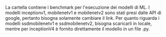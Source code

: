 La cartella contiene i benchmark per l'esecuzione dei modelli di ML.
I modelli inceptionv1, mobilenetv1 e mobilenetv2 sono stati presi dalle API di google, pertanto bisogna solamente cambiare il link. 
Per quanto riguarda i modelli ssdmobilenetv1 e ssdmobilenetv2, bisogna scaricarli in locale, mentre per inceptionV4 è fornito direttamente il modello in un file .py.
